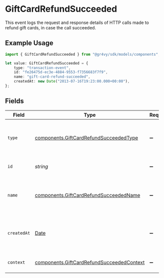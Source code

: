 # GiftCardRefundSucceeded

This event logs the request and response details of HTTP calls made to refund gift cards, in case the call succeeded.

## Example Usage

```typescript
import { GiftCardRefundSucceeded } from "@gr4vy/sdk/models/components";

let value: GiftCardRefundSucceeded = {
    type: "transaction-event",
    id: "fe26475d-ec3e-4884-9553-f7356683f7f9",
    name: "gift-card-refund-succeeded",
    createdAt: new Date("2013-07-16T19:23:00.000+00:00"),
};
```

## Fields

| Field                                                                                                  | Type                                                                                                   | Required                                                                                               | Description                                                                                            | Example                                                                                                |
| ------------------------------------------------------------------------------------------------------ | ------------------------------------------------------------------------------------------------------ | ------------------------------------------------------------------------------------------------------ | ------------------------------------------------------------------------------------------------------ | ------------------------------------------------------------------------------------------------------ |
| `type`                                                                                                 | [components.GiftCardRefundSucceededType](../../models/components/giftcardrefundsucceededtype.md)       | :heavy_minus_sign:                                                                                     | The type of this resource. Is always `transaction-event`.                                              | transaction-event                                                                                      |
| `id`                                                                                                   | *string*                                                                                               | :heavy_minus_sign:                                                                                     | The unique identifier for this event.                                                                  | fe26475d-ec3e-4884-9553-f7356683f7f9                                                                   |
| `name`                                                                                                 | [components.GiftCardRefundSucceededName](../../models/components/giftcardrefundsucceededname.md)       | :heavy_minus_sign:                                                                                     | The name of this resource. Is always `gift-card-refund-succeeded`.                                     | gift-card-refund-succeeded                                                                             |
| `createdAt`                                                                                            | [Date](https://developer.mozilla.org/en-US/docs/Web/JavaScript/Reference/Global_Objects/Date)          | :heavy_minus_sign:                                                                                     | The date and time when this event was created in our system.                                           | 2013-07-16T19:23:00.000+00:00                                                                          |
| `context`                                                                                              | [components.GiftCardRefundSucceededContext](../../models/components/giftcardrefundsucceededcontext.md) | :heavy_minus_sign:                                                                                     | Additional context for this event.                                                                     |                                                                                                        |